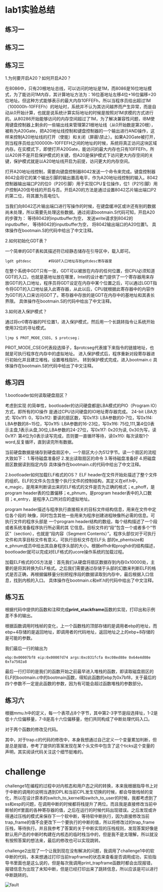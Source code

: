 # lab1实验总结

## 练习一



## 练习二



## 练习三

1.为何要开启A20？如何开启A20？

在8086中，只有20根地址总线，可以访问的地址是1M，而8086是16位地址模式，为了能访问1M内存，其计算地址方法为：16位基地址左移4位+16位偏移=20位地址。但这种方式能够表示的最大内存10FFEFh，所以当程序员给出超过1M（100000h-10FFEFh）的地址时，系统并不认为其访问越界而产生异常，而是自动从0开始计算，也就是说系统计算实际地址的时候是按照对1M求模的方式进行的。从80286开始能够访问的内存空间超过了1M，为了解决兼容性问题，IBM使用键盘控制器上剩余的一些输出线来管理第21根地址线（从0开始数是第20根），被称为A20Gate，把A20地址线控制和键盘控制器的一个输出进行AND操作，这样来控制A20地址线的打开（使能）和关闭（屏蔽\禁止）。如果A20Gate被打开，则当程序员给出100000h-10FFEFH之间的地址的时候，系统将真正访问这块区域内存。在实模式下，即使打开A20Gate，能访问的最大内存也只有10FFEFh，所以A20并不是开启保护模式的关键，但A20是保护模式下访问更大内存空间的关键，保护模式就是以A20地址线开启为前提，访问更大的内存空间。

打开A20地址线控制，需要向键盘控制器8042发送一个命令来完成。键盘控制器8042会将它的某个输出引脚的输出置高电平，作为A20地址线控制的输入。8042控制器输出端口P2的位0（P20引脚）用于实现CPU复位操作，位1（P21引脚）用户控制A20信号线的开启与否。开启A20的方法是通过设置8042芯片输出端口P2的第二位，将其置为高电位1。

当我们向8042芯片输出端口进行写操作的时候，在键盘缓冲区或许还有别的数据尚未处理，所以需要先处理这些数据。通过阅读bootmain.S代码可知，开启A20的步骤为：
等待8042的inputbuffer为空，
发送write请求到8042的inputbuffer，
等待8042的inputbuffer为空，
将8042输出端口的A20位置1。
具体操作在bootmain.S的代码中给出了中文注释。

2.如何初始化GDT表？

一个简单的GDT表和其描述符已经静态储存在引导区中，载入即可。
~~~
lgdt gdtdesc        #将GDT入口地址存到gdtdesc寄存器里
~~~

在整个系统中GDT只有一张，GDT可以被放在内存的任何位置，但CPU必须知道GDT的入口，也就是基地址放在哪里，Intel的设计者门提供了一个寄存器用来存放GDT的入口地址，程序员将GDT设定在内存中某个位置之后，可以通过LGDT指令将GDT的入口地址装入此寄存器，从此以后，CPU就根据此寄存器中的内容作为GDT的入口来访问GDT了。寄存器中存放的是GDT在内存中的基地址和其表长界限。
具体操作在bootmain.S的代码中给出了中文注释。

3.如何进入保护模式？

通过将cr0寄存器的PE位置1，进入保护模式，然后用一个长跳转指令让系统开始使用32位的寻址模式。
~~~
ljmp $ PROT_MODE_CSEG, $ protcseg；
~~~

PROT_MODE_CSEG代表段选择子，$protcseg代表接下来指令的链接地址，也就是可执行程序在内存中的虚拟地址。
进入保护模式后，程序重新对段寄存器进行初始化并且建立堆栈，设置堆栈指针。
转到保护模式完成，进入bootmain.c
具体操作在bootmain.S的代码中给出了中文注释。

## 练习四

1.bootloader如何读取硬盘扇区？

考虑到实现 的简单性，bootloader的访问硬盘都是LBA模式的PIO（Program IO）方式，即所有的IO操作 是通过CPU访问硬盘的IO地址寄存器完成。
24-bit LBA方式:
写0x1f1: 0，写0x1f2: 要读的扇区数，写0x1f3: LBA参数的0-7位，写0x1f4: LBA参数的8~15位，写0x1f5: LBA参数的16-23位，写0x1f6: 75位,111,第4位0表示主盘,1表示从盘,30位,LBA参数的24-27位，写0x1f7: 0x20为读, 0x30为写，读0x1f7: 第4位为0表示读写完成，否则要一直循环等待，读0x1f0: 每次读取1个word,反复循环，直到读完所有数据。

当前硬盘数据是储存到硬盘扇区中，一个扇区大小为512字节。读一个扇区的流程大致如下：
1.等待磁盘准备好
2.发出读取扇区的命令 
3.等待磁盘准备好 
4.把磁盘扇区数据读到指定内存
具体操作在bootmain.c的代码中给出了中文注释。

2.bootloader如何加载ELF格式的OS？
ELF header在文件开始处描述了整个文件的组织。ELF的文件头包含整个执行文件的控制结构，其定义在elf.h中，e_magic，是用来判断读出来的ELF格式的文件是否为正确的格式；e_phoff，是program header表的位置偏移；e_phnum，是program header表中的入口数目；e_entry，是程序入口所对应的虚拟地址。

program	header描述与程序执行直接相关的目标文件结构信息，用来在文件中定位各个段的 映像，同时包含其他一些用来为程序创建进程映像所必需的信息。可执行文件的程序头部是 一个program header结构的数组，每个结构描述了一个段或者系统准备程序执行所必需的其 它信息。目标文件的“段”包含一个或者多个“节区”（section），也就是“段内容（Segment Contents）”。程序头部仅对于可执行文件和共享目标文件有意义。可执行目标文件在ELF头 部的e_phentsize和e_phnum成员中给出其自身程序头部的大小。根据elfhdr和proghdr的结构描述，bootloader就可以完成对ELF格式的ucore操作系统的加载过程。

加载ELF格式的OS方法是：首先我们从硬盘将扇区数据存到内存0x10000处，主要的是将其转换为ELF格式。之后我们需要通过存储于头部的幻数来判断ELF的格式是否正确，再根据偏移量分别把程序段的数据读取到内存中，最后根据入口信息，找到内核的入口。
具体操作在bootmain.c和elf.h的代码中给出了中文注释。


## 练习五

根据代码中提供的函数和注释完成**print_stackframe**函数的实现，打印出和示例差不多的输出。

根据函数调用时栈帧的变化，上一个函数栈的顶部存储的是调用者ebp的地址，而ebp+4存储的是返回地址，即调用者的代码地址，返回地址之上的ebp+8存储的是可能的参数。

我们最后一行的输出为

~~~
ebp:0x00007bf8 eip:0x00007d74 args:0xc031fcfa 0xc08ed88e 0x64e4d08e 0xfa7502a8
~~~

最后一行打印的是我们的函数开始之前最早进入堆栈的函数，即读取磁盘扇区的ELF的bootmain.c中的bootmain函数，得知此函数的ebp为0x7bf8，关于最后的四个参数不一定是此函数的参数，因为有可能会超过函数堆栈的参数部分。

## 练习六

根据mmu.h中的定义，每一个表项占8个字节，其中第2-3字节是段选择址，1-2是低十六位偏移量，7-8是高十六位偏移量，他们共同构成了中断处理代码入口。

对于两个函数的修改见代码。

其中，对于trap.c的代码的修改中，本身我想通过自己定义一个变量累加判断，但是总是报错，参考了提供的答案发现在某个头文件中包含了这个ticks这个变量的声明，其实阅读代码关注这个细节挺难的。

# challenge

challenge1在编程的过程中对内核态和用户态之间的转换，本来我根据指导书上对于中断的调用的说明当遇到DPL和当前CPL发生切换的时候，都会导致栈帧的变化，所以在设计原本的switch_to_kernel和switch_to_user的时候，我都考虑到了ss和esp的问题，在调用中断的时候都将栈提升了两位。而且我是直接修改当前中断帧的tf里面的各种寄存器的值，之后在运行的时候代码出现错误。之后发现或许得通过压栈的模式来保存下一个软中断，等待软中断执行，因为直接修改当前trap_frame的值不会更改下一个要执行的中断的值，所以将修改过的trap_frame压栈，等待执行。并且我参考了答案的关于中断实现的压栈规则，发现答案好像是默认用户态的中断时构建在内核态的临时栈当中的，但是我不是太理解，所以就没有按照答案的想法来，最后的修改也可以实现跳转。

challenge2出现了一个让我到现在没有解决的问题，我调用了challenge1中的软中断的代码，本来想通过打印当前trapframe的状态来查看是否调用成功，实验指导书里面也是这么说的，但是每次我调用print_trapframe函数时都会出现报错，报错信息为出现了未知中断，但是已经打印出来了跳转信息，所以应该是可以进行中断跳转的。

![fault](C:\Users\msi\Desktop\fault.jpg)